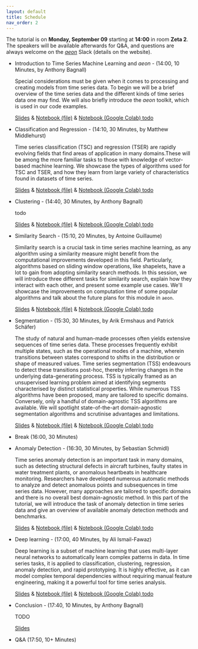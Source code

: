 ```yaml
---
layout: default
title: Schedule
nav_order: 2
---
```


The tutorial is on __Monday, September 09__ starting at __14:00__ in room __Zeta 2__. The speakers will be available afterwards for Q&A, and questions are always welcome on the [_aeon_](/https://www.aeon-toolkit.org/) Slack (details on the website).

- Introduction to Time Series Machine Learning and _aeon_ - (14:00, 10 Minutes, by Anthony Bagnall)

  Special considerations must be given when it comes to processing and creating models from time series data. To begin we will be a brief overview of the time series data and the different kinds of time series data one may find. We will also briefly introduce the _aeon_ toolkit, which is used in our code examples.

  [Slides](https://github.com/aeon-toolkit/aeon-tutorials/blob/main/ECML-2024/Slides/part1_introduction.pptx) & [Notebook (file)](https://github.com/aeon-toolkit/aeon-tutorials/blob/main/ECML-2024/Notebooks/part1_introduction.ipynb) & [Notebook (Google Colab) todo](todo) 

- Classification and Regression - (14:10, 30 Minutes, by Matthew Middlehurst)

  Time series classification (TSC) and regression (TSER) are rapidly evolving fields that find areas of application in many domains.These will be among the more familiar tasks to those with knowledge of vector-based machine learning. We showcase the types of algorithms used for TSC and TSER, and how they learn from large variety of characteristics found in datasets of time series.

  [Slides](https://github.com/aeon-toolkit/aeon-tutorials/blob/main/ECML-2024/Slides/part2_classification_regression.pptx) & [Notebook (file)](https://github.com/aeon-toolkit/aeon-tutorials/blob/main/ECML-2024/Notebooks/part2_classification_regression.ipynb) & [Notebook (Google Colab) todo](todo) 

- Clustering - (14:40, 30 Minutes, by Anthony Bagnall)

  todo

  [Slides](https://github.com/aeon-toolkit/aeon-tutorials/blob/main/ECML-2024/Slides/part3_clustering.pptx) & [Notebook (file)](https://github.com/aeon-toolkit/aeon-tutorials/blob/main/ECML-2024/Notebooks/part3_clustering.ipynb) & [Notebook (Google Colab) todo](todo) 
  
- Similarity Search - (15:10, 20 Minutes, by Antoine Guillaume)

  Similarity search is a crucial task in time series machine learning, as any algorithm using a similarity measure might benefit from the computational improvements developed in this field. Particularly, algorithms based on sliding window operations, like shapelets, have a lot to gain from adopting similarity search methods. In this session, we will introduce three different tasks for similarity search, explain how they interact with each other, and present some example use cases. We'll showcase the improvements on computation time of some popular algorithms and talk about the future plans for this module in `aeon`.

    [Slides](https://github.com/aeon-toolkit/aeon-tutorials/blob/main/ECML-2024/Slides/part4_similarity_search.pptx) & [Notebook (file)](https://github.com/aeon-toolkit/aeon-tutorials/blob/main/ECML-2024/Notebooks/part4_similarity_search.ipynb) & [Notebook (Google Colab) todo](todo) 


- Segmentation - (15:30, 30 Minutes, by Arik Ermshaus and Patrick Schäfer)

  The study of natural and human-made processes often yields extensive sequences of time series data. These processes frequently exhibit multiple states, such as the operational modes of a machine, wherein transitions between states correspond to shifts in the distribution or shape of measured values. Time series segmentation (TSS) endeavours to detect these transitions post-hoc, thereby inferring changes in the underlying data-generating process. TSS is typically framed as an unsupervised learning problem aimed at identifying segments characterised by distinct statistical properties. While numerous TSS algorithms have been proposed, many are tailored to specific domains. Conversely, only a handful of domain-agnostic TSS algorithms are available. We will spotlight state-of-the-art domain-agnostic segmentation algorithms and scrutinise advantages and limitations.

  [Slides](https://github.com/aeon-toolkit/aeon-tutorials/blob/main/ECML-2024/Slides/part5_segmentation.pptx) & [Notebook (file)](https://github.com/aeon-toolkit/aeon-tutorials/blob/main/ECML-2024/Notebooks/part5_segmentation.ipynb) & [Notebook (Google Colab) todo](todo) 


- Break (16:00, 30 Minutes)

- Anomaly Detection - (16:30, 30 Minutes, by Sebastian Schmidl)

  Time series anomaly detection is an important task in many domains, such as detecting structural defects in aircraft turbines, faulty states in water treatment plants, or anomalous heartbeats in healthcare monitoring. Researchers have developed numerous automatic methods to analyze and detect anomalous points and subsequences in time series data. However, many approaches are tailored to specific domains and there is no overall best domain-agnostic method. In this part of the tutorial, we will introduce the task of anomaly detection in time series data and give an overview of available anomaly detection methods and benchmarks.

  [Slides](https://github.com/aeon-toolkit/aeon-tutorials/blob/main/ECML-2024/Slides/part6_anomaly_detection.pptx) & [Notebook (file)](https://github.com/aeon-toolkit/aeon-tutorials/blob/main/ECML-2024/Notebooks/part6_anomaly_detection.ipynb) & [Notebook (Google Colab) todo](todo) 
  
- Deep learning - (17:00, 40 Minutes, by Ali Ismail-Fawaz)

  Deep learning is a subset of machine learning that uses multi-layer neural networks to automatically learn complex patterns in data. In time series tasks, it is applied to classification, clustering, regression, anomaly detection, and rapid prototyping. It is highly effective, as it can model complex temporal dependencies without requiring manual feature engineering, making it a powerful tool for time series analysis.

    [Slides](https://github.com/aeon-toolkit/aeon-tutorials/blob/main/ECML-2024/Slides/part7_deep_learning.pdf) & [Notebook (file)](https://github.com/aeon-toolkit/aeon-tutorials/blob/main/ECML-2024/Notebooks/part7_deep_learning_based.ipynb) & [Notebook (Google Colab) todo](todo) 

- Conclusion - (17:40, 10 Minutes, by Anthony Bagnall)

  TODO
  
  [Slides](https://github.com/aeon-toolkit/aeon-tutorials/blob/main/ECML-2024/Slides/part8_conclusion.pptx)

- Q&A (17:50, 10+ Minutes)
